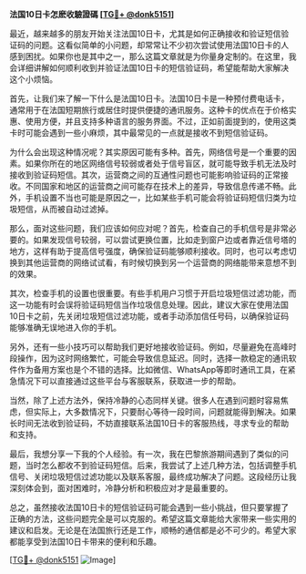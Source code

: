 **法国10日卡怎麽收驗證碼 [[TG💪+ @donk5151](https://t.me/s/donk5151)]**

最近，越来越多的朋友开始关注法国10日卡，尤其是如何正确接收和验证短信验证码的问题。这看似简单的小问题，却常常让不少初次尝试使用法国10日卡的人感到困扰。如果你也是其中之一，那么这篇文章就是为你量身定制的。在这里，我会详细讲解如何顺利收到并验证法国10日卡的短信验证码，希望能帮助大家解决这个小烦恼。

首先，让我们来了解一下什么是法国10日卡。法国10日卡是一种预付费电话卡，通常用于在法国短期旅行或居住时提供便捷的通讯服务。这种卡的优点在于价格实惠、使用方便，并且支持多种语言的服务界面。不过，正如前面提到的，使用这类卡时可能会遇到一些小麻烦，其中最常见的一点就是接收不到短信验证码。

为什么会出现这种情况呢？其实原因可能有多种。首先，网络信号是一个重要的因素。如果你所在的地区网络信号较弱或者处于信号盲区，就可能导致手机无法及时接收到验证码短信。其次，运营商之间的互通性问题也可能影响验证码的正常接收。不同国家和地区的运营商之间可能存在技术上的差异，导致信息传递不畅。此外，手机设置不当也可能是原因之一，比如某些手机可能会将验证码短信归类为垃圾短信，从而被自动过滤掉。

那么，面对这些问题，我们应该如何应对呢？首先，检查自己的手机信号是非常必要的。如果发现信号较弱，可以尝试更换位置，比如走到窗户边或者靠近信号塔的地方，这样有助于提高信号强度，确保验证码能够顺利接收。同时，也可以考虑切换到其他运营商的网络试试看，有时候切换到另一个运营商的网络能带来意想不到的效果。

其次，检查手机的设置也很重要。有些手机用户习惯于开启垃圾短信过滤功能，而这一功能有时会误将验证码短信当作垃圾信息处理。因此，建议大家在使用法国10日卡之前，先关闭垃圾短信过滤功能，或者手动添加信任号码，以确保验证码能够准确无误地进入你的手机。

另外，还有一些小技巧可以帮助我们更好地接收验证码。例如，尽量避免在高峰时段操作，因为这时网络繁忙，可能会导致信息延迟。同时，选择一款稳定的通讯软件作为备用方案也是个不错的选择。比如微信、WhatsApp等即时通讯工具，在紧急情况下可以直接通过这些平台与客服联系，获取进一步的帮助。

当然，除了上述方法外，保持冷静的心态同样关键。很多人在遇到问题时容易焦虑，但实际上，大多数情况下，只要耐心等待一段时间，问题就能得到解决。如果长时间无法收到验证码，不妨直接联系法国10日卡的客服热线，寻求专业的帮助和支持。

最后，我想分享一下我的个人经验。有一次，我在巴黎旅游期间遇到了类似的问题，当时怎么都收不到验证码短信。后来，我尝试了上述几种方法，包括调整手机信号、关闭垃圾短信过滤功能以及联系客服，最终成功解决了问题。这段经历让我深刻体会到，面对困难时，冷静分析和积极应对才是最重要的。

总之，虽然接收法国10日卡的短信验证码可能会遇到一些小挑战，但只要掌握了正确的方法，这些问题完全是可以克服的。希望这篇文章能给大家带来一些实用的建议和启发。无论是在法国旅行还是工作，顺畅的通信都是必不可少的。希望大家都能享受到法国10日卡带来的便利和乐趣。

[[TG💪+ @donk5151](https://t.me/s/donk5151) ![Image](https://i.postimg.cc/rwNCRYN7/Snipaste-2025-04-30-17-27-05.png)]